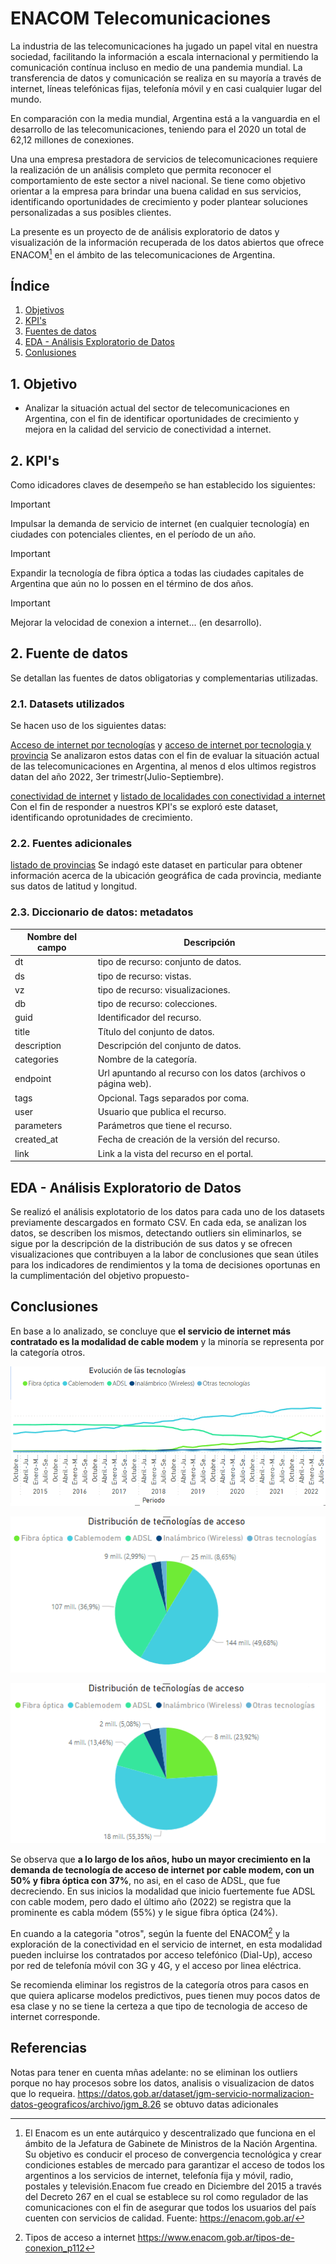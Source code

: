 # ENACOM Telecomunicaciones
La industria de las telecomunicaciones ha jugado un papel vital en nuestra sociedad, facilitando la información a escala internacional y permitiendo la comunicación contínua incluso en medio de una pandemia mundial. La transferencia de datos y comunicación se realiza en su mayoría a través de internet, líneas telefónicas fijas, telefonía móvil y en casi cualquier lugar del mundo.

En comparación con la media mundial, Argentina está a la vanguardia en el desarrollo de las telecomunicaciones, teniendo para el 2020 un total de 62,12 millones de conexiones.

Una una empresa prestadora de servicios de telecomunicaciones requiere la realización de un análisis completo que permita reconocer el comportamiento de este sector a nivel nacional. Se tiene como objetivo orientar a la empresa para brindar una buena calidad en sus servicios, identificando oportunidades de crecimiento y poder plantear soluciones personalizadas a sus posibles clientes.

La presente es un proyecto de de análisis exploratorio de datos y visualización de la información recuperada de los datos abiertos que ofrece ENACOM[^1] en el ámbito de las telecomunicaciones de Argentina.


## Índice
1. [Objetivos ](#id1)
4. [KPI's](#id2)
2. [Fuentes de datos](#id3)
3. [EDA - Análisis Exploratorio de Datos](#id4)
5. [Conlusiones](#id5)

## 1. Objetivo

 - Analizar la situación actual del sector de telecomunicaciones en Argentina, con el fin de identificar oportunidades de crecimiento y mejora en la calidad del servicio de conectividad a internet.

## 2. KPI's
Como idicadores claves de desempeño se han establecido los siguientes:

>[!IMPORTANT]
>
>Impulsar la demanda de servicio de internet (en cualquier tecnología) en ciudades con potenciales clientes, en el período de un año.

>[!IMPORTANT]
>
>Expandir la tecnología de fibra óptica a todas las ciudades capitales de Argentina que aún no lo possen en el término de dos años.

>[!IMPORTANT]
>
>Mejorar la velocidad de conexion a internet... (en desarrollo).

## 2. Fuente de datos
Se detallan las fuentes de datos obligatorias y complementarias utilizadas.

### 2.1. Datasets utilizados
Se hacen uso de los siguientes datas:

[Acceso de internet por tecnologías](datasets/Internet_Accesos-por-tecnologia.csv) y 
[acceso de internet por tecnologia y provincia](datasets/Internet_Accesos-por-tecnologiayporprovincia.csv)
Se analizaron estos datas con el fin de evaluar la situación actual de las telecomunicaciones en Argentina, al menos d elos ultimos registros datan del año 2022, 3er trimestr(Julio-Septiembre). 


[conectividad de internet](datasets/ConectividadalserviciodeInternet.csv) y [listado de localidades con conectividad a internet](datasets/Listadodelocalidadesconconectividadainternet.csv)
Con el fin de responder a nuestros KPI's se exploró este dataset, identificando oprotunidades de crecimiento. 

### 2.2. Fuentes adicionales
[listado de provincias](datasets/provincias.csv)
Se indagó este dataset en particular para obtener información acerca de la ubicación geográfica de cada provincia, mediante sus datos de latitud y longitud.

### 2.3. Diccionario de datos: metadatos
| Nombre del campo | Descripción |
| --- | --- |
| dt | tipo de recurso: conjunto de datos. |
| ds | tipo de recurso: vistas. |
| vz | tipo de recurso: visualizaciones. |
| db | tipo de recurso: colecciones. |
| guid | Identificador del recurso. |
| title | Título del conjunto de datos. |
| description |  Descripción del conjunto de datos. |
| categories | Nombre de la categoría. |
| endpoint |  Url apuntando al recurso con los datos (archivos o página web). |
| tags |  Opcional. Tags separados por coma. |
| user |  Usuario que publica el recurso. |
| parameters |  Parámetros que tiene el recurso. |
| created_at |  Fecha de creación de la versión del recurso. |
| link |  Link a la vista del recurso en el portal. |

## EDA - Análisis Exploratorio de Datos
Se realizó el análisis explotatorio de los datos para cada uno de los datasets previamente descargados en formato CSV. En cada eda, se analizan los datos, se describen los mismos, detectando outliers sin eliminarlos, se sigue por la descripción de la distribución de sus datos y se ofrecen visualizaciones que contribuyen a la labor de conclusiones que sean útiles para los indicadores de rendimientos y la toma de decisiones oportunas en la cumplimentación del objetivo propuesto-

## Conclusiones

En base a lo analizado, se concluye que **el servicio de internet más contratado es la modalidad de cable modem** y la minoría se representa por la categoría otros. 

![Evolución de las tecnologías en el periodo 2014 - 2022](graficos/evolucion_tecnologias.png)

![Distribución de las tecnologías en el periodo 2014 - 2022](graficos/distribucion_tecnologias_periodo2014_2022.png)

![Distribución de las tecnologías en el año 2022](graficos/distribucion_tecnologias_anio2022.png)


Se observa que **a lo largo de los años, hubo un mayor crecimiento en la demanda de tecnología de acceso de internet por cable modem, con un 50% y fibra óptica con 37%**, no asi, en el caso de ADSL, que fue decreciendo. En sus inicios la modalidad que inicio fuertemente fue ADSL con cable modem, pero dado el último año (2022) se registra que la prominente es cabla módem (55%) y le sigue fibra óptica (24%).

En cuando a la categoria "otros", según la fuente del ENACOM[^2] y la exploración de la conectividad en el servicio de internet, en esta modalidad pueden incluirse los contratados por acceso telefónico (Dial-Up), acceso por red de telefonía móvil con 3G y 4G, y el acceso por linea eléctrica.

Se recomienda eliminar los registros de la categoría otros para casos en que quiera aplicarse modelos predictivos, pues tienen muy pocos datos de esa clase y no se tiene la certeza a que tipo de tecnologia de acceso de internet corresponde.

## Referencias

[^1]: El Enacom es un ente autárquico y descentralizado que funciona en el ámbito de la Jefatura de Gabinete de Ministros de la Nación Argentina. Su objetivo es conducir el proceso de convergencia tecnológica y crear condiciones estables de mercado para garantizar el acceso de todos los argentinos a los servicios de internet, telefonía fija y móvil, radio, postales y televisión.Enacom fue creado en Diciembre del 2015 a través del Decreto 267 en el cual se establece su rol como regulador de las comunicaciones con el fin de asegurar que todos los usuarios del país cuenten con servicios de calidad. Fuente: https://enacom.gob.ar/

[^2]: Tipos de acceso a internet https://www.enacom.gob.ar/tipos-de-conexion_p112







Notas para tener en cuenta mñas adelante: no se eliminan los outliers porque no hay procesos sobre los datos, analisis o visualizacion de datos que lo requeira.
https://datos.gob.ar/dataset/jgm-servicio-normalizacion-datos-geograficos/archivo/jgm_8.26
se obtuvo datas adicionales